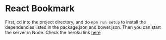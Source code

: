 # React Bookmark

First, cd into the project directory, and do `npm run setup` to install the dependencies listed in the package.json and bower.json.  Then you can start the server in Node. 
Check the heroku link [here](https://frozen-journey-2911.herokuapp.com)
